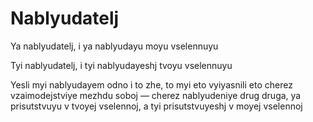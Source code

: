#  Nablyudatelj

Ya nablyudatelj, i ya nablyudayu moyu vselennuyu

Tyi nablyudatelj, i tyi nablyudayeshj tvoyu vselennuyu

Yesli myi nablyudayem odno i to zhe, to myi eto vyiyasnili eto cherez vzaimodejstviye mezhdu soboj — cherez nablyudeniye drug druga, ya prisutstvuyu v tvoyej vselennoj, a tyi prisutstvuyeshj v moyej vselennoj

